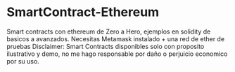 # SmartContract-Ethereum
Smart contracts con ethereum de Zero a Hero, ejemplos en solidity de basicos a avanzados.
Necesitas Metamask instalado + una red de ether de pruebas
Disclaimer: Smart Contracts disponibles solo con proposito ilustrativo y demo, no me hago responsable por daño o perjuicio economico por su uso.
